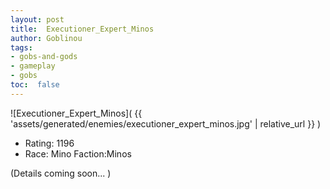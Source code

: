 ```yaml
---
layout: post
title:  Executioner_Expert_Minos
author: Goblinou
tags:
- gobs-and-gods
- gameplay
- gobs
toc:  false
---
```


![Executioner_Expert_Minos]( {{ 'assets/generated/enemies/executioner_expert_minos.jpg' | relative_url }} )
- Rating: 1196
- Race: Mino  Faction:Minos

(Details coming soon... )